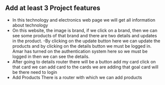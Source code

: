 ## Add at least 3 Project features
- In this technology and electronics web page we will get all information about technology
- On this website, the image is brand, if we click on a brand, then we can see some products of that brand and there are two details and updates in the product.
-By clicking on the update button here we can update the products and by clicking on the details button we must be logged in. Amar has turned on the authentication system here so we must be logged in then we can see the details.
- After going to details router there will be a button add my card click on that card we can add card to the cards we are adding that goal card will be there need to login
- Add Products There is a router with which we can add products
